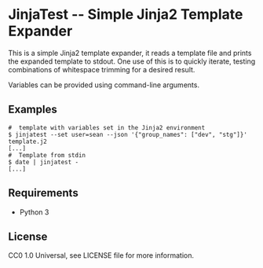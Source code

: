 # JinjaTest -- Simple Jinja2 Template Expander

This is a simple Jinja2 template expander, it reads a template file and prints the
expanded template to stdout.  One use of this is to quickly iterate, testing
combinations of whitespace trimming for a desired result.

Variables can be provided using command-line arguments.

## Examples

    #  template with variables set in the Jinja2 environment
    $ jinjatest --set user=sean --json '{"group_names": ["dev", "stg"]}' template.j2
    [...]
    #  Template from stdin
    $ date | jinjatest -
    [...]

## Requirements

- Python 3

## License

CC0 1.0 Universal, see LICENSE file for more information.

<!-- vim: ts=4 sw=4 ai et tw=85
-->
